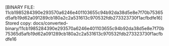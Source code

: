 [BINARY FILE: 11cb1985284390e293570a6246e401103655c94b92da38d5e8e7f70b75365d5afb19d62a091289cb180a2c2a531613c970532fdb273323730f1acfbdfe16]
Stored copy: docs/converted-binary/11cb1985284390e293570a6246e401103655c94b92da38d5e8e7f70b75365d5afb19d62a091289cb180a2c2a531613c970532fdb273323730f1acfbdfe16
